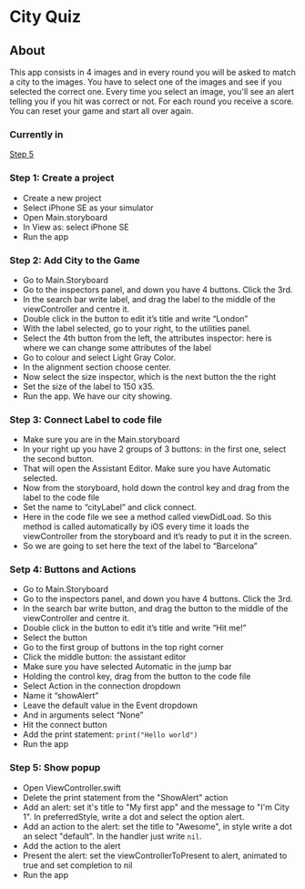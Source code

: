 # City Quiz

## About
This app consists in 4 images and in every round you will be asked to match a city to the images. 
You have to select one of the images and see if you selected the correct one. 
Every time you select an image, you'll see an alert telling you if you hit was correct or not. 
For each round you receive a score. 
You can reset your game and start all over again.

### Currently in 
[Step 5](#step-5:-show-popup)

### Step 1: Create a project
 - Create a new project 
 - Select iPhone SE as your simulator
 - Open Main.storyboard
 - In View as: select iPhone SE
 - Run the app

### Step 2: Add City to the Game 
- Go to Main.Storyboard
- Go to the inspectors panel, and down you have 4 buttons. Click the 3rd.
- In the search bar write label, and drag the label to the middle of the viewController and centre it.
- Double click in the button to edit it’s title and write “London”
- With the label selected, go to your right, to the utilities panel.
- Select the 4th button from the left, the attributes inspector: here is where we can change some attributes of the label
- Go to colour and select Light Gray Color.
- In the alignment section choose center.
- Now select the size inspector, which is the next button the the right 
- Set the size of the label to 150 x35.
- Run the app. We have our city showing.

### Step 3: Connect Label to code file
- Make sure you are in the Main.storyboard
- In your right up you have 2 groups of 3 buttons: in the first one, select the second button.
- That will open the Assistant Editor. Make sure you have Automatic selected.
- Now from the storyboard, hold down the control key and drag from the label to the code file
- Set the name to “cityLabel” and click connect.
- Here in the code file we see a method called viewDidLoad. So this method is called automatically by iOS every time it loads the viewController from the storyboard and it’s ready to put it in the screen.
- So we are going to set here the text of the label to “Barcelona”

### Setp 4: Buttons and Actions 
- Go to Main.Storyboard
- Go to the inspectors panel, and down you have 4 buttons. Click the 3rd.
- In the search bar write button, and drag the button to the middle of the viewController and centre it.
- Double click in the button to edit it’s title and write “Hit me!”
- Select the button
- Go to the first group of buttons in the top right corner 
- Click the middle button: the assistant editor
- Make sure you have selected Automatic in the jump bar
- Holding the control key, drag from the button to the code file
- Select Action in the connection dropdown
- Name it “showAlert”
- Leave the default value in the Event dropdown
- And in arguments select “None”
- Hit the connect button
- Add the print statement: ```print("Hello world")```
- Run the app

### Step 5: Show popup
- Open ViewController.swift
- Delete the print statement from the "ShowAlert" action
- Add an alert: set it's title to "My first app" and the message to "I'm City 1". In preferredStyle, write a dot and select the option alert.
- Add an action to the alert: set the title to "Awesome", in style write a dot an select "default". In the handler just write ```nil```.
- Add the action to the alert
- Present the alert: set the viewControllerToPresent to alert, animated to true and set completion to nil
- Run the app
